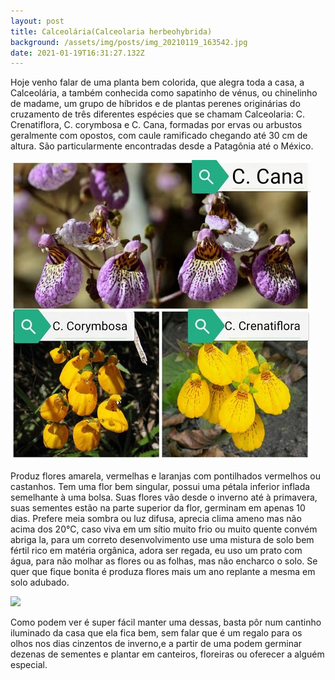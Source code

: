 ```yaml
---
layout: post
title: Calceolária(Calceolaria herbeohybrida)
background: /assets/img/posts/img_20210119_163542.jpg
date: 2021-01-19T16:31:27.132Z
---
```

Hoje venho falar de uma planta bem colorida, que alegra toda a casa, a Calceolária, a também conhecida como sapatinho de vénus, ou chinelinho de madame, um grupo de híbridos e de plantas perenes originárias do cruzamento de três diferentes espécies que se chamam Calceolaria: C. Crenatiflora, C. corymbosa e C. Cana, formadas por ervas ou arbustos geralmente com opostos, com caule ramificado chegando até 30 cm de altura. São particularmente encontradas desde a Patagônia até o México.

![](/assets/img/posts/rsz_1rsz_img_20210119_170137.jpg)

Produz flores amarela, vermelhas e laranjas com pontilhados vermelhos ou castanhos. Tem uma flor bem singular, possui uma pétala inferior inflada semelhante à uma bolsa. Suas flores vão desde o inverno até à primavera, suas sementes estão na parte superior da flor, germinam em apenas 10 dias. Prefere meia sombra ou luz difusa, aprecia clima ameno mas não acima dos 20°C, caso viva em um sítio muito frio ou muito quente convém abriga la, para um correto desenvolvimento use uma mistura de solo bem fértil rico em matéria orgânica, adora ser regada, eu uso um prato com água, para não molhar as flores ou as folhas, mas não encharco o solo. Se quer que fique bonita é produza flores mais um ano replante a mesma em solo adubado. 

![](https://i0.wp.com/florantino.ru/wp-content/uploads/2016/05/Cvetok-kalceoljarija.jpg)

Como podem ver é super fácil manter uma dessas, basta pôr num cantinho iluminado da casa que ela fica bem, sem falar que é um regalo para os olhos nos dias cinzentos de inverno,e a partir de uma podem germinar dezenas de sementes e plantar em canteiros, floreiras ou oferecer a alguém especial.
